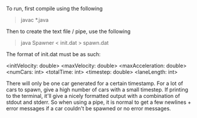 To run, first compile using the following

> javac *.java

Then to create the text file / pipe, use the following

> java Spawner < init.dat > spawn.dat

The format of init.dat must be as such:

<initVelocity: double>
<maxVelocity: double>
<maxAcceleration: double>
<numCars: int>
<totalTime: int>
<timestep: double>
<laneLength: int>

There will only be one car generated for a certain timestamp. For a lot of cars to spawn, give a high number of cars
with a small timestep. If printing to the terminal, it'll give a nicely formatted output with a combination of stdout
and stderr. So when using a pipe, it is normal to get a few newlines + error messages if a car couldn't be spawned or
no error messages.